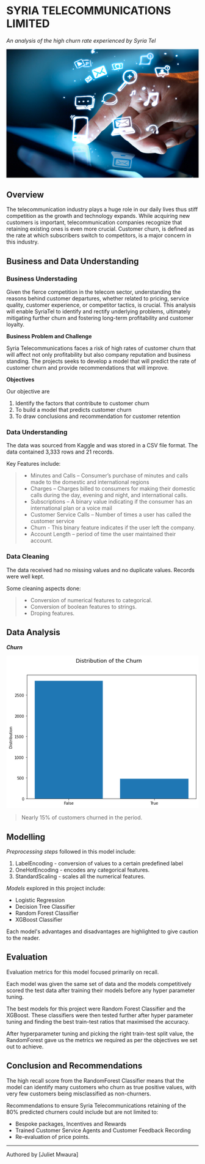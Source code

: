 # SYRIA TELECOMMUNICATIONS LIMITED
*An analysis of the high churn rate experienced by Syria Tel*

![telecomm](https://github.com/juliettmwaura/Phase-3-Project/blob/main/images/tel%203.jpg)

## Overview

The telecommunication industry plays a huge role in our daily lives thus stiff competition as the growth and technology expands. While acquiring new customers is important, telecommunication companies recognize that retaining existing ones is even more crucial. Customer churn, is defined as the rate at which subscribers switch to competitors, is a major concern in this industry.

## Business and Data Understanding

### Business Understading

Given the fierce competition in the telecom sector, understanding the reasons behind customer departures, whether related to pricing, service quality, customer experience, or competitor tactics, is crucial.
This analysis will enable SyriaTel to identify and rectify underlying problems, ultimately mitigating further churn and fostering long-term profitability and customer loyalty.


**Business Problem and Challenge**

Syria Telecommunications faces a risk of high rates of customer churn that will affect not only profitability but also company reputation and business standing. The projects seeks to develop a model that will predict the rate of customer churn and provide recommendations that will improve.

**Objectives**

Our objective are

1. Identify the factors that contribute to customer churn
2. To build a model that predicts customer churn
3. To draw conclusions and recommendation for customer retention


### Data Understanding

The data was sourced from Kaggle and was stored in a CSV file format.
The data contained 3,333 rows and 21 records.

Key Features include:

> - Minutes and Calls – Consumer’s purchase of minutes and calls made to the domestic and international regions
> - Charges – Charges billed to consumers for making their domestic calls during the day, evening and night, and international calls.
> - Subscriptions – A binary value indicating if the consumer has an international plan or a voice mail
> - Customer Service Calls – Number of times a user has called the customer service
> - Churn - This binary feature indicates if the user left the company.
> - Account Length – period of time the user maintained their account.

### Data Cleaning

The data received had no missing values and no duplicate values. Records were well kept.

Some cleaning aspects done:

> - Conversion of numerical features to categorical.
> - Conversion of boolean features to strings.
> - Droping features.

## Data Analysis

**_Churn_**

![churn_rate](https://github.com/juliettmwaura/Phase-3-Project/blob/main/images/churn_dist.png)

> Nearly 15% of customers churned in the period.


## Modelling

_Preprocessing steps_ followed in this model include:

1. LabelEncoding - conversion of values to a certain predefined label
2. OneHotEncoding - encodes any categorical features.
3. StandardScaling - scales all the numerical features.

_Models_ explored in this project include:

- Logistic Regression
- Decision Tree Classifier
- Random Forest Classifier
- XGBoost Classifier

Each model's advantages and disadvantages are highlighted to give caution to the reader.

## Evaluation

Evaluation metrics for this model focused primarily on recall.

Each model was given the same set of data and the models competitively scored the test data after training their models before any hyper parameter tuning.

The best models for this project were Random Forest Classifier and the XGBoost. These classifiers were then tested further after hyper parameter tuning and finding the best train-test ratios that maximised the accuracy.

After hyperparameter tuning and picking the right train-test split value, the RandomForest gave us the metrics we required as per the objectives we set out to achieve.


## Conclusion and Recommendations

The high recall score from the RandomForest Classifier means that the model can identify many customers who churn as true positive values, with very few customers being misclassified as non-churners.

Recommendations to ensure Syria Telecommunications retaining of the 80% predicted churners could include but are not limited to:

- Bespoke packages, Incentives and Rewards 
- Trained Customer Service Agents and Customer Feedback Recording
- Re-evaluation of price points.

---
Authored by [Juliet Mwaura]